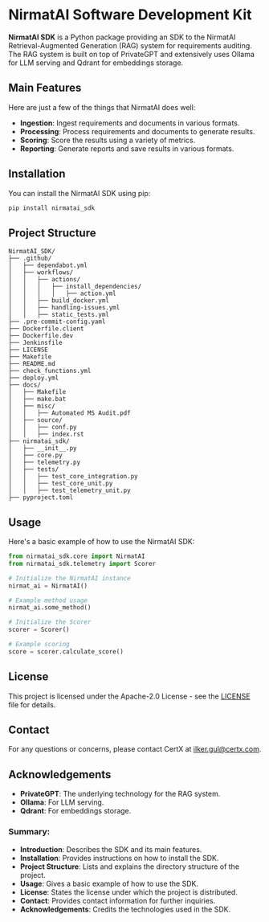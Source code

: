 # NirmatAI Software Development Kit

**NirmatAI SDK** is a Python package providing an SDK to the NirmatAI Retrieval-Augmented Generation (RAG) system for requirements auditing. The RAG system is built on top of PrivateGPT and extensively uses Ollama for LLM serving and Qdrant for embeddings storage.

## Main Features

Here are just a few of the things that NirmatAI does well:

- **Ingestion**: Ingest requirements and documents in various formats.
- **Processing**: Process requirements and documents to generate results.
- **Scoring**: Score the results using a variety of metrics.
- **Reporting**: Generate reports and save results in various formats.

## Installation

You can install the NirmatAI SDK using pip:

```bash
pip install nirmatai_sdk
```

## Project Structure

```plaintext
NirmatAI_SDK/
├── .github/
│   ├── dependabot.yml
│   ├── workflows/
│   │   ├── actions/
│   │   │   ├── install_dependencies/
│   │   │   │   ├── action.yml
│   │   ├── build_docker.yml
│   │   ├── handling-issues.yml
│   │   ├── static_tests.yml
├── .pre-commit-config.yaml
├── Dockerfile.client
├── Dockerfile.dev
├── Jenkinsfile
├── LICENSE
├── Makefile
├── README.md
├── check_functions.yml
├── deploy.yml
├── docs/
│   ├── Makefile
│   ├── make.bat
│   ├── misc/
│   │   ├── Automated MS Audit.pdf
│   ├── source/
│   │   ├── conf.py
│   │   ├── index.rst
├── nirmatai_sdk/
│   ├── __init__.py
│   ├── core.py
│   ├── telemetry.py
│   ├── tests/
│   │   ├── test_core_integration.py
│   │   ├── test_core_unit.py
│   │   ├── test_telemetry_unit.py
├── pyproject.toml
```

## Usage

Here's a basic example of how to use the NirmatAI SDK:

```python
from nirmatai_sdk.core import NirmatAI
from nirmatai_sdk.telemetry import Scorer

# Initialize the NirmatAI instance
nirmat_ai = NirmatAI()

# Example method usage
nirmat_ai.some_method()

# Initialize the Scorer
scorer = Scorer()

# Example scoring
score = scorer.calculate_score()
```

## License

This project is licensed under the Apache-2.0 License - see the [LICENSE](LICENSE) file for details.

## Contact

For any questions or concerns, please contact CertX at [ilker.gul@certx.com](mailto:ilker.gul@certx.com).

## Acknowledgements

- **PrivateGPT**: The underlying technology for the RAG system.
- **Ollama**: For LLM serving.
- **Qdrant**: For embeddings storage.

### Summary:
- **Introduction**: Describes the SDK and its main features.
- **Installation**: Provides instructions on how to install the SDK.
- **Project Structure**: Lists and explains the directory structure of the project.
- **Usage**: Gives a basic example of how to use the SDK.
- **License**: States the license under which the project is distributed.
- **Contact**: Provides contact information for further inquiries.
- **Acknowledgements**: Credits the technologies used in the SDK.
